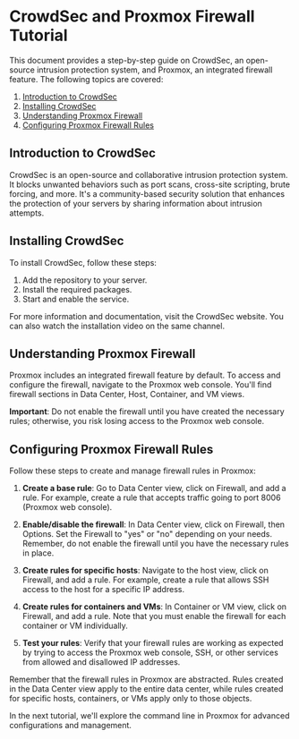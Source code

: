 # CrowdSec and Proxmox Firewall Tutorial

This document provides a step-by-step guide on CrowdSec, an open-source intrusion protection system, and Proxmox, an integrated firewall feature. The following topics are covered:

1. [Introduction to CrowdSec](#introduction-to-crowdsec)
2. [Installing CrowdSec](#installing-crowdsec)
3. [Understanding Proxmox Firewall](#understanding-proxmox-firewall)
4. [Configuring Proxmox Firewall Rules](#configuring-proxmox-firewall-rules)

## Introduction to CrowdSec

CrowdSec is an open-source and collaborative intrusion protection system. It blocks unwanted behaviors such as port scans, cross-site scripting, brute forcing, and more. It's a community-based security solution that enhances the protection of your servers by sharing information about intrusion attempts.

## Installing CrowdSec

To install CrowdSec, follow these steps:

1. Add the repository to your server.
2. Install the required packages.
3. Start and enable the service.

For more information and documentation, visit the CrowdSec website. You can also watch the installation video on the same channel.

## Understanding Proxmox Firewall

Proxmox includes an integrated firewall feature by default. To access and configure the firewall, navigate to the Proxmox web console. You'll find firewall sections in Data Center, Host, Container, and VM views.

**Important**: Do not enable the firewall until you have created the necessary rules; otherwise, you risk losing access to the Proxmox web console.

## Configuring Proxmox Firewall Rules

Follow these steps to create and manage firewall rules in Proxmox:

1. **Create a base rule**: Go to Data Center view, click on Firewall, and add a rule. For example, create a rule that accepts traffic going to port 8006 (Proxmox web console).

2. **Enable/disable the firewall**: In Data Center view, click on Firewall, then Options. Set the Firewall to "yes" or "no" depending on your needs. Remember, do not enable the firewall until you have the necessary rules in place.

3. **Create rules for specific hosts**: Navigate to the host view, click on Firewall, and add a rule. For example, create a rule that allows SSH access to the host for a specific IP address.

4. **Create rules for containers and VMs**: In Container or VM view, click on Firewall, and add a rule. Note that you must enable the firewall for each container or VM individually.

5. **Test your rules**: Verify that your firewall rules are working as expected by trying to access the Proxmox web console, SSH, or other services from allowed and disallowed IP addresses.

Remember that the firewall rules in Proxmox are abstracted. Rules created in the Data Center view apply to the entire data center, while rules created for specific hosts, containers, or VMs apply only to those objects.

In the next tutorial, we'll explore the command line in Proxmox for advanced configurations and management.
